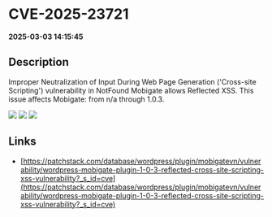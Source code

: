 # CVE-2025-23721

**2025-03-03 14:15:45**

## Description
Improper Neutralization of Input During Web Page Generation ('Cross-site Scripting') vulnerability in NotFound Mobigate allows Reflected XSS. This issue affects Mobigate: from n/a through 1.0.3.

![](https://img.shields.io/static/v1?label=Score&message=7.1&color=red)
![](https://img.shields.io/static/v1?label=Severity&message=HIGH&color=red)
![](https://img.shields.io/static/v1?label=CWE&message=XSS&color=green)

## Links
- [https://patchstack.com/database/wordpress/plugin/mobigatevn/vulnerability/wordpress-mobigate-plugin-1-0-3-reflected-cross-site-scripting-xss-vulnerability?_s_id=cve](https://patchstack.com/database/wordpress/plugin/mobigatevn/vulnerability/wordpress-mobigate-plugin-1-0-3-reflected-cross-site-scripting-xss-vulnerability?_s_id=cve)
